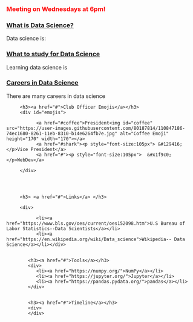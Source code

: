 <html>
   <head>
<style>
#emojis a {
   display:inline-block;
   
   text-shadow: 1px 1px 2px orange;
   
   }
</style>
      
   </head>
<h3 style="color:red;">Meeting on Wednesdays at 6pm!</h3>

   <div id="accordion">
         <h3><a href="#"> What is Data Science? </a></h3>
         <div>Data science is: </div>
         <h3><a href="#">What to study for Data Science</a></h3>
         <div>Learning data science is </div>
         <h3><a href="#">Careers in Data Science</a></h3>
         <div>There are many careers in data science </div>
   
         <h3><a href="#">Club Officer Emojis</a></h3>
         <div id="emojis"> 
                    
               <a href="#coffee">President<img id="coffee" src="https://user-images.githubusercontent.com/80187814/110847186-74ec1680-8261-11eb-8310-b14e6264fb7e.jpg" alt="Coffee Emoji" height="170" width="170"></a>
               <a href="#shark"><p style="font-size:105px"> &#129416;</p>Vice President</a>
               <a href="#"><p style="font-size:105px">	&#x1f9c0;</p>WebDev</a>
               
         </div>
         
         
         
         
         <h3> <a href="#">Links</a> </h3>
         
         <div>
            
               <li><a href="https://www.bls.gov/oes/current/oes152098.htm">U.S Bureau of Labor Statistics--Data Scientists</a></li>
               <li><a href="https://en.wikipedia.org/wiki/Data_science">Wikipedia-- Data Science</a></li></div>
                  
         
            <h3><a href="#">Tools</a></h3>
            <div>
               <li><a href="https://numpy.org/">NumPy</a></li>
               <li><a href="https://jupyter.org/">Jupyter</a></li>
               <li><a href="https://pandas.pydata.org/">pandas</a></li>
            </div>
         
         
            <h3><a href="#">Timeline</a></h3>
            <div>
            </div>
   
   

  
  
  
<script src="https://code.jquery.com/jquery-3.6.0.js" integrity="sha256-H+K7U5CnXl1h5ywQfKtSj8PCmoN9aaq30gDh27Xc0jk=" crossorigin="anonymous"></script>



<script src="https://code.jquery.com/ui/1.12.1/jquery-ui.js" integrity="sha256-T0Vest3yCU7pafRw9r+settMBX6JkKN06dqBnpQ8d30=" crossorigin="anonymous"></script>

<script>
 $(document).ready( () => {
   $("#accordion").accordion( {
     event: "click",
     heightStyle:"content",
     collapsible: true,
     active: false
 
 } );
 
 });
 
 </script>
   
 

